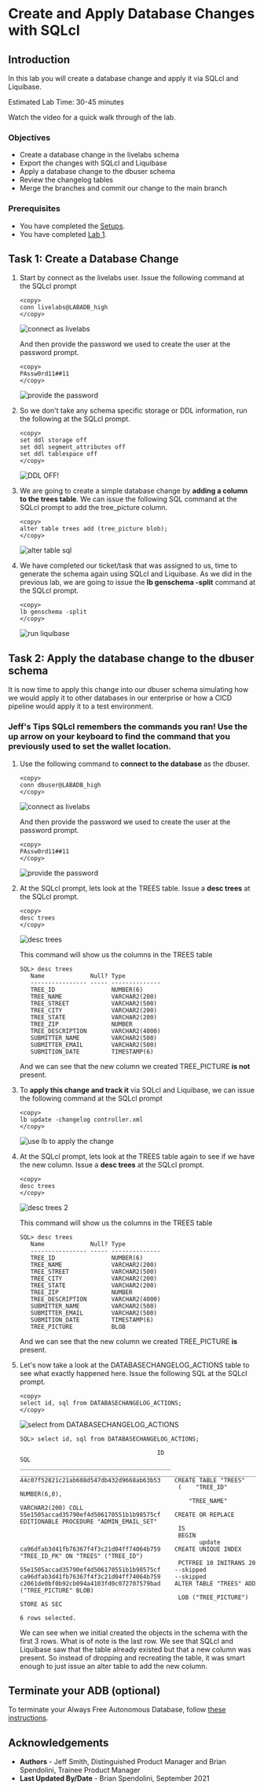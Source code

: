 
# Create and Apply Database Changes with SQLcl

## Introduction

In this lab you will create a database change and apply it via SQLcl and Liquibase.

Estimated Lab Time: 30-45 minutes

Watch the video for a quick walk through of the lab.

[](youtube:NTuBdG4z3z0)


### Objectives

- Create a database change in the livelabs schema
- Export the changes with SQLcl and Liquibase
- Apply a database change to the dbuser schema
- Review the changelog tables
- Merge the branches and commit our change to the main branch

### Prerequisites

- You have completed the [Setups](../setups/setups.md).
- You have completed [Lab 1](../sqlcl/sqlcl.md).

## Task 1: Create a Database Change

1. Start by connect as the livelabs user. Issue the following command at the SQLcl prompt

      ````
      <copy>
      conn livelabs@LABADB_high
      </copy>
      ```` 
      ![connect as livelabs](./images/branch-4.png)

      And then provide the password we used to create the user at the password prompt.

      ````
      <copy>
      PAssw0rd11##11
      </copy>
      ```` 
      ![provide the password](./images/branch-5.png)

2. So we don't take any schema specific storage or DDL information, run the following at the SQLcl prompt.

      ````
      <copy>
      set ddl storage off
      set ddl segment_attributes off
      set ddl tablespace off
      </copy>
      ```` 
      ![DDL OFF!](./images/ddloff-1.png)

3. We are going to create a simple database change by **adding a column to the trees table**. We can issue the following SQL command at the SQLcl prompt to add the tree_picture column.

      ````
      <copy>
      alter table trees add (tree_picture blob);
      </copy>
      ```` 

      ![alter table sql](./images/branch-6.png)

4. We have completed our ticket/task that was assigned to us, time to generate the schema again using SQLcl and Liquibase. As we did in the previous lab, we are going to issue the **lb genschema -split** command at the SQLcl prompt.

      ````
      <copy>
      lb genschema -split
      </copy>
      ```` 
      ![run liquibase](./images/branch-7.png)


## Task 2: Apply the database change to the dbuser schema

It is now time to apply this change into our dbuser schema simulating how we would apply it to other databases in our enterprise or how a CICD pipeline would apply it to a test environment.

### **Jeff's Tips** SQLcl remembers the commands you ran! Use the up arrow on your keyboard to find the command that you previously used to set the wallet location.

1. Use the following command to **connect to the database** as the dbuser.

      ````
      <copy>
      conn dbuser@LABADB_high
      </copy>
      ```` 
      ![connect as livelabs](./images/change-5.png)

      And then provide the password we used to create the user at the password prompt.

      ````
      <copy>
      PAssw0rd11##11
      </copy>
      ```` 
      ![provide the password](./images/change-6.png)

2. At the SQLcl prompt, lets look at the TREES table. Issue a **desc trees** at the SQLcl prompt.

      ````
      <copy>
      desc trees
      </copy>
      ```` 
      ![desc trees](./images/change-7.png)

      This command will show us the columns in the TREES table
      ```   
      SQL> desc trees
         Name             Null? Type           
         ---------------- ----- -------------- 
         TREE_ID                NUMBER(6)      
         TREE_NAME              VARCHAR2(200)  
         TREE_STREET            VARCHAR2(500)  
         TREE_CITY              VARCHAR2(200)  
         TREE_STATE             VARCHAR2(200)  
         TREE_ZIP               NUMBER         
         TREE_DESCRIPTION       VARCHAR2(4000) 
         SUBMITTER_NAME         VARCHAR2(500)  
         SUBMITTER_EMAIL        VARCHAR2(500)  
         SUBMITION_DATE         TIMESTAMP(6) 
      ```
      And we can see that the new column we created TREE_PICTURE **is not** present.

3. To **apply this change and track it** via SQLcl and Liquibase, we can issue the following command at the SQLcl prompt

      ````
      <copy>
      lb update -changelog controller.xml
      </copy>
      ```` 

      ![use lb to apply the change](./images/change-8.png)

4. At the SQLcl prompt, lets look at the TREES table again to see if we have the new column. Issue a **desc trees** at the SQLcl prompt.
   
      ````
      <copy>
      desc trees
      </copy>
      ```` 

      ![desc trees 2](./images/change-9.png)

      This command will show us the columns in the TREES table
      ```   
      SQL> desc trees
         Name             Null? Type           
         ---------------- ----- -------------- 
         TREE_ID                NUMBER(6)      
         TREE_NAME              VARCHAR2(200)  
         TREE_STREET            VARCHAR2(500)  
         TREE_CITY              VARCHAR2(200)  
         TREE_STATE             VARCHAR2(200)  
         TREE_ZIP               NUMBER         
         TREE_DESCRIPTION       VARCHAR2(4000) 
         SUBMITTER_NAME         VARCHAR2(500)  
         SUBMITTER_EMAIL        VARCHAR2(500)  
         SUBMITION_DATE         TIMESTAMP(6)
         TREE_PICTURE           BLOB
      ```
      And we can see that the new column we created TREE_PICTURE **is** present.

5. Let's now take a look at the DATABASECHANGELOG_ACTIONS table to see what exactly happened here. Issue the following SQL at the SQLcl prompt.

      ````
      <copy>
      select id, sql from DATABASECHANGELOG_ACTIONS;
      </copy>
      ````

      ![select from DATABASECHANGELOG_ACTIONS ](./images/change-10.png)

      ```  
      SQL> select id, sql from DATABASECHANGELOG_ACTIONS;

                                             ID                                                                                 SQL 
      ___________________________________________ ___________________________________________________________________________________ 
      44c07f52821c21ab608d547db432d9668ab63b53    CREATE TABLE "TREES"
                                                   (    "TREE_ID" NUMBER(6,0),
                                                      "TREE_NAME" VARCHAR2(200) COLL    
      55e1505accad35790ef4d506170551b1b98575cf    CREATE OR REPLACE EDITIONABLE PROCEDURE "ADMIN_EMAIL_SET" 
                                                   IS
                                                   BEGIN
                                                         update    
      ca96dfab3d41fb76367f4f3c21d04ff74064b759    CREATE UNIQUE INDEX "TREE_ID_PK" ON "TREES" ("TREE_ID")
                                                   PCTFREE 10 INITRANS 20    
      55e1505accad35790ef4d506170551b1b98575cf    --skipped                                                                           
      ca96dfab3d41fb76367f4f3c21d04ff74064b759    --skipped                                                                           
      c2061de0bf0b92cb094a4103fd0c072707579bad    ALTER TABLE "TREES" ADD ("TREE_PICTURE" BLOB)
                                                   LOB ("TREE_PICTURE") STORE AS SEC    

      6 rows selected. 
      ```  

      We can see when we initial created the objects in the schema with the first 3 rows. What is of note is the last row. We see that SQLcl and Liquibase saw that the table already existed but that a new column was present. So instead of dropping and recreating the table, it was smart enough to just issue an alter table to add the new column.

## Terminate your ADB (optional)

To terminate your Always Free Autonomous Database, follow [these instructions](https://raw.githubusercontent.com/oracle/learning-library/master/common/labs/terminate-adb/terminate-adb.md).



## Acknowledgements

- **Authors** - Jeff Smith, Distinguished Product Manager and Brian Spendolini, Trainee Product Manager
- **Last Updated By/Date** - Brian Spendolini, September 2021